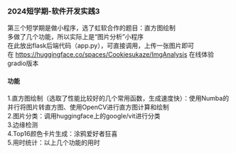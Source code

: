 ### 2024短学期-软件开发实践3

第三个短学期是做小程序，选了虹软合作的题目：直方图绘制 <br />
多做了几个功能，所以实际上是“图片分析”小程序 <br />
在此放出flask后端代码（app.py），可直接调用，上传一张图片即可 <br />
在 https://huggingface.co/spaces/Cookiesukaze/ImgAnalysis 在线体验gradio版本 <br />

#### 功能

1.直方图绘制（选取了性能比较好的几个常用函数，生成速度快）：使用Numba的并行将图片转直方图、使用OpenCV进行直方图计算和绘制 <br />
2.图片分类：调用huggingface上的google/vit进行分类 <br />
3.边缘检测 <br />
4.Top16颜色卡片生成：涂鸦爱好者狂喜 <br />
5.用时统计：以上几个功能的用时 <br />
